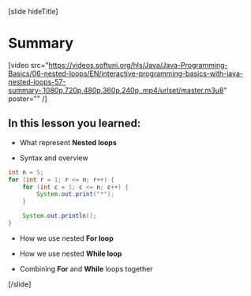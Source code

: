 [slide hideTitle]
# Summary

[video src="https://videos.softuni.org/hls/Java/Java-Programming-Basics/06-nested-loops/EN/interactive-programming-basics-with-java-nested-loops-57-summary-,1080p,720p,480p,360p,240p,.mp4/urlset/master.m3u8" poster="" /]

## In this lesson you learned: 

- What represent **Nested loops**

- Syntax and overview 

```java live
int n = 5;
for (int r = 1; r <= n; r++) {
    for (int c = 1; c <= n; c++) {
        System.out.print("*");
    }

    System.out.println();
}
```

- How we use nested **For loop**

- How we use nested **While loop**

- Combining **For** and **While** loops together


[/slide]